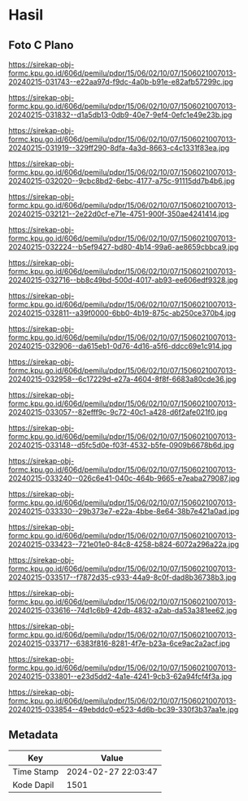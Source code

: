 # Hasil

## Foto C Plano

https://sirekap-obj-formc.kpu.go.id/606d/pemilu/pdpr/15/06/02/10/07/1506021007013-20240215-031743--e22aa97d-f9dc-4a0b-b91e-e82afb57299c.jpg

https://sirekap-obj-formc.kpu.go.id/606d/pemilu/pdpr/15/06/02/10/07/1506021007013-20240215-031832--d1a5db13-0db9-40e7-9ef4-0efc1e49e23b.jpg

https://sirekap-obj-formc.kpu.go.id/606d/pemilu/pdpr/15/06/02/10/07/1506021007013-20240215-031919--329ff290-8dfa-4a3d-8663-c4c1331f83ea.jpg

https://sirekap-obj-formc.kpu.go.id/606d/pemilu/pdpr/15/06/02/10/07/1506021007013-20240215-032020--9cbc8bd2-6ebc-4177-a75c-91115dd7b4b6.jpg

https://sirekap-obj-formc.kpu.go.id/606d/pemilu/pdpr/15/06/02/10/07/1506021007013-20240215-032121--2e22d0cf-e71e-4751-900f-350ae4241414.jpg

https://sirekap-obj-formc.kpu.go.id/606d/pemilu/pdpr/15/06/02/10/07/1506021007013-20240215-032224--b5ef9427-bd80-4b14-99a6-ae8659cbbca9.jpg

https://sirekap-obj-formc.kpu.go.id/606d/pemilu/pdpr/15/06/02/10/07/1506021007013-20240215-032716--bb8c49bd-500d-4017-ab93-ee606edf9328.jpg

https://sirekap-obj-formc.kpu.go.id/606d/pemilu/pdpr/15/06/02/10/07/1506021007013-20240215-032811--a39f0000-6bb0-4b19-875c-ab250ce370b4.jpg

https://sirekap-obj-formc.kpu.go.id/606d/pemilu/pdpr/15/06/02/10/07/1506021007013-20240215-032906--da615eb1-0d76-4d16-a5f6-ddcc69e1c914.jpg

https://sirekap-obj-formc.kpu.go.id/606d/pemilu/pdpr/15/06/02/10/07/1506021007013-20240215-032958--6c17229d-e27a-4604-8f8f-6683a80cde36.jpg

https://sirekap-obj-formc.kpu.go.id/606d/pemilu/pdpr/15/06/02/10/07/1506021007013-20240215-033057--82efff9c-9c72-40c1-a428-d6f2afe021f0.jpg

https://sirekap-obj-formc.kpu.go.id/606d/pemilu/pdpr/15/06/02/10/07/1506021007013-20240215-033148--d5fc5d0e-f03f-4532-b5fe-0909b6678b6d.jpg

https://sirekap-obj-formc.kpu.go.id/606d/pemilu/pdpr/15/06/02/10/07/1506021007013-20240215-033240--026c6e41-040c-464b-9665-e7eaba279087.jpg

https://sirekap-obj-formc.kpu.go.id/606d/pemilu/pdpr/15/06/02/10/07/1506021007013-20240215-033330--29b373e7-e22a-4bbe-8e64-38b7e421a0ad.jpg

https://sirekap-obj-formc.kpu.go.id/606d/pemilu/pdpr/15/06/02/10/07/1506021007013-20240215-033423--721e01e0-84c8-4258-b824-6072a296a22a.jpg

https://sirekap-obj-formc.kpu.go.id/606d/pemilu/pdpr/15/06/02/10/07/1506021007013-20240215-033517--f7872d35-c933-44a9-8c0f-dad8b36738b3.jpg

https://sirekap-obj-formc.kpu.go.id/606d/pemilu/pdpr/15/06/02/10/07/1506021007013-20240215-033616--74d1c6b9-42db-4832-a2ab-da53a381ee62.jpg

https://sirekap-obj-formc.kpu.go.id/606d/pemilu/pdpr/15/06/02/10/07/1506021007013-20240215-033717--6383f816-8281-4f7e-b23a-6ce9ac2a2acf.jpg

https://sirekap-obj-formc.kpu.go.id/606d/pemilu/pdpr/15/06/02/10/07/1506021007013-20240215-033801--e23d5dd2-4a1e-4241-9cb3-62a94fcf4f3a.jpg

https://sirekap-obj-formc.kpu.go.id/606d/pemilu/pdpr/15/06/02/10/07/1506021007013-20240215-033854--49ebddc0-e523-4d6b-bc39-330f3b37aa1e.jpg


## Metadata

| Key        | Value               |
| ---------- | ------------------- |
| Time Stamp | 2024-02-27 22:03:47 |
| Kode Dapil | 1501                |



